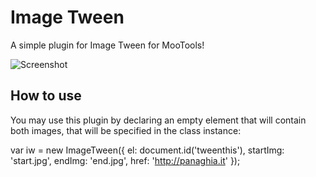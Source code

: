Image Tween
===========

A simple plugin for Image Tween for MooTools!

![Screenshot](http://panaghia.it/dev/image-tween/tween-image-demo.png)

How to use
----------

You may use this plugin by declaring an empty element that will contain both images, that will be specified in the class instance:

var iw = new ImageTween({
	el: document.id('tweenthis'),
	startImg: 'start.jpg',
	endImg: 'end.jpg',
	href: 'http://panaghia.it'
});
	
